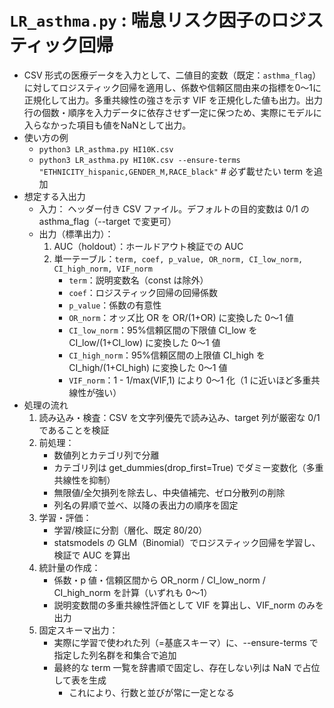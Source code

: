# `LR_asthma.py` : 喘息リスク因子のロジスティック回帰
- CSV 形式の医療データを入力として、二値目的変数（既定：`asthma_flag`）に対してロジスティック回帰を適用し、係数や信頼区間由来の指標を0〜1に正規化して出力。多重共線性の強さを示す VIF を正規化した値も出力。出力行の個数・順序を入力データに依存させず一定に保つため、実際にモデルに入らなかった項目も値をNaNとして出力。
- 使い方の例
  - `python3 LR_asthma.py HI10K.csv`
  - `python3 LR_asthma.py HI10K.csv --ensure-terms "ETHNICITY_hispanic,GENDER_M,RACE_black"` # 必ず載せたい term を追加
- 想定する入出力
  - 入力： ヘッダー付き CSV ファイル。デフォルトの目的変数は 0/1 の asthma_flag（--target で変更可）
  - 出力（標準出力）：
    1. AUC（holdout）：ホールドアウト検証での AUC
    2. 単一テーブル：`term, coef, p_value, OR_norm, CI_low_norm, CI_high_norm, VIF_norm`
        - `term`：説明変数名（const は除外）
        - `coef`：ロジスティック回帰の回帰係数
        - `p_value`：係数の有意性
        - `OR_norm`：オッズ比 OR を OR/(1+OR) に変換した 0〜1 値
        - `CI_low_norm`：95%信頼区間の下限値 CI_low を CI_low/(1+CI_low) に変換した 0～1 値
        - `CI_high_norm`：95%信頼区間の上限値 CI_high を CI_high/(1+CI_high) に変換した 0～1 値
        - `VIF_norm`：1 - 1/max(VIF,1) により 0〜1 化（1 に近いほど多重共線性が強い）
- 処理の流れ
  1. 読み込み・検査：CSV を文字列優先で読み込み、target 列が厳密な 0/1 であることを検証
  2. 前処理：
      - 数値列とカテゴリ列で分離
      - カテゴリ列は get_dummies(drop_first=True) でダミー変数化（多重共線性を抑制）
      - 無限値/全欠損列を除去し、中央値補完、ゼロ分散列の削除
      - 列名の昇順で並べ、以降の表出力の順序を固定
  3. 学習・評価：
      - 学習/検証に分割（層化、既定 80/20）
      - statsmodels の GLM（Binomial）でロジスティック回帰を学習し、検証で AUC を算出
  4. 統計量の作成：
      - 係数・p 値・信頼区間から OR_norm / CI_low_norm / CI_high_norm を計算（いずれも 0〜1）
      - 説明変数間の多重共線性評価として VIF を算出し、VIF_norm のみを出力
  5. 固定スキーマ出力：
      - 実際に学習で使われた列（=基底スキーマ）に、--ensure-terms で指定した列名群を和集合で追加
      - 最終的な term 一覧を辞書順で固定し、存在しない列は NaN で占位して表を生成
          - これにより、行数と並びが常に一定となる 
